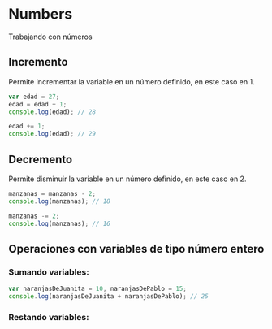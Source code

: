 # Numbers
Trabajando con números

## Incremento
Permite incrementar la variable en un número definido, en este caso en 1.
```Javascript
var edad = 27; 
edad = edad + 1;
console.log(edad); // 28

edad += 1;
console.log(edad); // 29
```

## Decremento
Permite disminuir la variable en un número definido, en este caso en 2.
```Javascript
manzanas = manzanas - 2;
console.log(manzanas); // 18

manzanas -= 2;
console.log(manzanas); // 16
```


## Operaciones con variables de tipo número entero

### Sumando variables:
```Javascript
var naranjasDeJuanita = 10, naranjasDePablo = 15;
console.log(naranjasDeJuanita + naranjasDePablo); // 25
```

### Restando variables:
